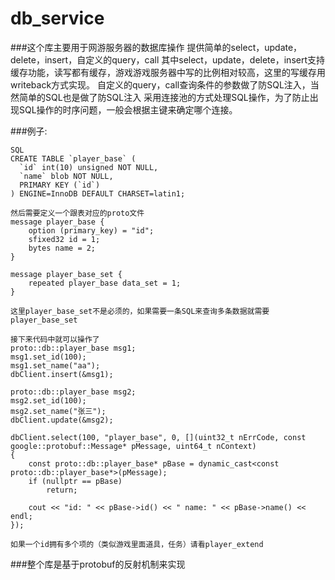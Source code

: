 # db_service
###这个库主要用于网游服务器的数据库操作
	提供简单的select，update，delete，insert，自定义的query，call
	其中select，update，delete，insert支持缓存功能，读写都有缓存，游戏游戏服务器中写的比例相对较高，这里的写缓存用writeback方式实现。
	自定义的query，call查询条件的参数做了防SQL注入，当然简单的SQL也是做了防SQL注入
	采用连接池的方式处理SQL操作，为了防止出现SQL操作的时序问题，一般会根据主键来确定哪个连接。

###例子:

	SQL
	CREATE TABLE `player_base` (
	  `id` int(10) unsigned NOT NULL,
	  `name` blob NOT NULL,
	  PRIMARY KEY (`id`)
	) ENGINE=InnoDB DEFAULT CHARSET=latin1;

	然后需要定义一个跟表对应的proto文件
	message player_base {
		option (primary_key) = "id";
		sfixed32 id = 1;
		bytes name = 2;
	}

	message player_base_set {
		repeated player_base data_set = 1;
	}

	这里player_base_set不是必须的，如果需要一条SQL来查询多条数据就需要player_base_set

	接下来代码中就可以操作了
	proto::db::player_base msg1;
	msg1.set_id(100);
	msg1.set_name("aa");
	dbClient.insert(&msg1);

	proto::db::player_base msg2;
	msg2.set_id(100);
	msg2.set_name("张三");
	dbClient.update(&msg2);

	dbClient.select(100, "player_base", 0, [](uint32_t nErrCode, const google::protobuf::Message* pMessage, uint64_t nContext)
	{
		const proto::db::player_base* pBase = dynamic_cast<const proto::db::player_base*>(pMessage);
		if (nullptr == pBase)
			return;

		cout << "id: " << pBase->id() << " name: " << pBase->name() << endl;
	});

	如果一个id拥有多个项的（类似游戏里面道具，任务）请看player_extend

###整个库是基于protobuf的反射机制来实现
